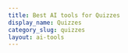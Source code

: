 ```yaml
---
title: Best AI tools for Quizzes
display_name: Quizzes
category_slug: quizzes
layout: ai-tools
---
```

